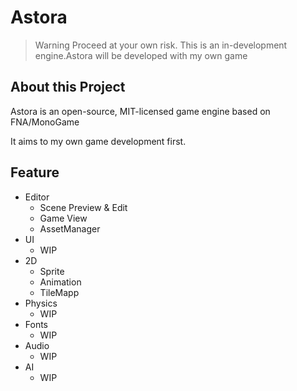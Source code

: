 # Astora
> Warning Proceed at your own risk. This is an in-development engine.Astora will be developed with my own game
## About this Project
Astora is an open-source, MIT-licensed game engine based on FNA/MonoGame

It aims to my own game development first.

## Feature
- Editor
  - Scene Preview & Edit
  - Game View
  - AssetManager
- UI
  - WIP
- 2D
  - Sprite
  - Animation
  - TileMapp
- Physics
  - WIP
- Fonts
  - WIP
- Audio
  - WIP
- AI
  - WIP
